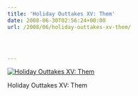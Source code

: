 ```yaml
---
title: 'Holiday Outtakes XV: Them'
date: 2008-06-30T02:56:24+00:00
url: /2008/06/holiday-outtakes-xv-them/




---
```

<div class="flickr">
  <a href="http://www.flickr.com/photos/schreibblogade/2624568163/" title="Holiday Outtakes XV: Them"><img src="//farm4.static.flickr.com/3023/2624568163_ccb417099a.jpg" alt="Holiday Outtakes XV: Them" /></a></p>

  <p>
    Holiday Outtakes XV: Them
  </p>
</div>
